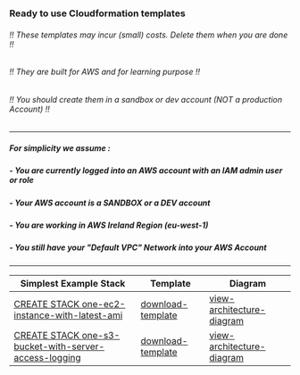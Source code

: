 ### Ready to use Cloudformation templates
###### !! These templates may incur (small) costs. Delete them when you are done !!
###### !! They are built for AWS and for learning purpose !!
###### !! You should create them in a sandbox or dev account (NOT a production Account) !!
---
##### For simplicity we assume :
##### - You are currently logged into an AWS account with an IAM admin user or role 
##### - Your AWS account is a SANDBOX or a DEV account
##### - You are working in AWS Ireland Region (eu-west-1)
##### - You still have your "Default VPC" Network into your AWS Account
---
| Simplest Example Stack |  Template | Diagram |
| --- | --- | --- |
| <a href='https://eu-west-1.console.aws.amazon.com/cloudformation/home?region=eu-west-1#/stacks/create/review?templateURL=https://s3.eu-west-1.amazonaws.com/welcloud.io.aws-simplest-example/cloudformation-templates/ec2/one-ec2-instance-with-latest-ami.template.yaml&stackName=one-ec2-instance-with-latest-ami' target='_blank'>CREATE STACK one-ec2-instance-with-latest-ami</a> | [download-template](https://s3.eu-west-1.amazonaws.com/welcloud.io.aws-simplest-example/cloudformation-templates/ec2/one-ec2-instance-with-latest-ami.template.yaml) | [view-architecture-diagram](https://s3.eu-west-1.amazonaws.com/welcloud.io.aws-simplest-example/architecture-diagrams/ec2/one-ec2-instance-with-latest-ami.png) |
| <a href='https://eu-west-1.console.aws.amazon.com/cloudformation/home?region=eu-west-1#/stacks/create/review?templateURL=https://s3.eu-west-1.amazonaws.com/welcloud.io.aws-simplest-example/cloudformation-templates/s3/one-s3-bucket-with-server-access-logging.template.yaml&stackName=one-s3-bucket-with-server-access-logging' target='_blank'>CREATE STACK one-s3-bucket-with-server-access-logging</a> | [download-template](https://s3.eu-west-1.amazonaws.com/welcloud.io.aws-simplest-example/cloudformation-templates/s3/one-s3-bucket-with-server-access-logging.template.yaml) | [view-architecture-diagram](https://s3.eu-west-1.amazonaws.com/welcloud.io.aws-simplest-example/architecture-diagrams/s3/one-s3-bucket-with-server-access-logging.png) |
